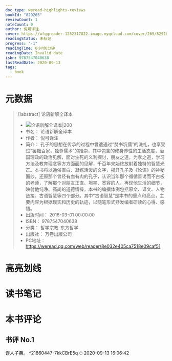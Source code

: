 ```yaml
---
doc_type: weread-highlights-reviews
bookId: "829265"
reviewCount: 1
noteCount: 0
author: 倪可译注
cover: https://wfqqreader-1252317822.image.myqcloud.com/cover/265/829265/t7_829265.jpg
readingStatus: 未标记
progress: "-1"
readingTime: 0小时0分钟
readingDate: Invalid date
isbn: 9787547040638
lastReadDate: 2020-09-13
tags:
  - book
---
```

# 元数据
> [!abstract] 论语新解全译本
> - ![ 论语新解全译本|200](https://wfqqreader-1252317822.image.myqcloud.com/cover/265/829265/t7_829265.jpg)
> - 书名： 论语新解全译本
> - 作者： 倪可译注
> - 简介： 孔子的思想在传承的过程中曾遭遇过“焚书坑儒”的洗礼，也享受过“罢黜百家，独尊儒术”的推崇，其中包含的修身养性的生活态度，治国理政的政治见解，面对生死的义利探讨，朋友之道，为孝之道，学习方法及教育理念等方方面面的见解，千百年来始终放射着独特的智慧光芒。本书将以通俗直白、凝练活泼的文字，揭开孔子及《论语》的神秘面纱，还原那个曾经有血有肉的孔子，认识当年那个循循善诱而不古板的老师，了解那个对朋友正直、坦率、宽容的人，再现他生活的细节，映射他纯净、高尚的道德情操。本书的编撰体例包括原文、译文、人物链接、古语智慧等四个部分。其中“古语智慧”是本书的重点和亮点，主要内容为根据现实和历史的轨迹，以随笔形式抒发编者研读的心得、感悟。
> - 出版时间： 2016-03-01 00:00:00
> - ISBN： 9787547040638
> - 分类： 哲学宗教-东方哲学
> - 出版社： 万卷出版公司
> - PC地址：https://weread.qq.com/web/reader/8e032e405ca7518e09caf51

# 高亮划线

# 读书笔记

# 本书评论

## 书评 No.1 
误人子弟。 ^21860447-7kkCBrE5q
⏱ 2020-09-13 16:06:42

